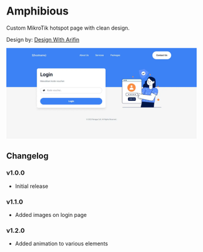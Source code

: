 # Amphibious

Custom MikroTik hotspot page with clean design.

Design by: [Design With Arifin](https://dribbble.com/designwitharifin)

![login page](/pictures/login-page.webp)

## Changelog

### v1.0.0

-   Initial release

### v1.1.0

-   Added images on login page

### v1.2.0

-   Added animation to various elements
